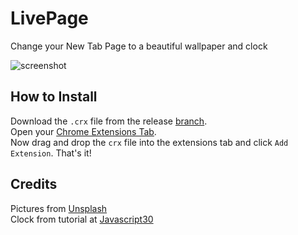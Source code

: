 # LivePage
Change your New Tab Page to a beautiful wallpaper and clock  

![screenshot](http://i.imgur.com/VK0fCHv.png)

## How to Install  
Download the ```.crx``` file from the release [branch](https://github.com/PandawanFr/LivePage/releases/latest).  
Open your [Chrome Extensions Tab](chrome://extensions).  
Now drag and drop the ```crx``` file into the extensions tab and click ```Add Extension```.
That's it!  


## Credits  
Pictures from [Unsplash](http://unsplash.com)  
Clock from tutorial at [Javascript30](http://javascript30.com)
